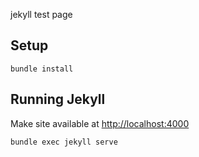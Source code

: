 jekyll test page

## Setup

    bundle install

## Running Jekyll
Make site available at [http://localhost:4000](http://localhost:4000)

    bundle exec jekyll serve
